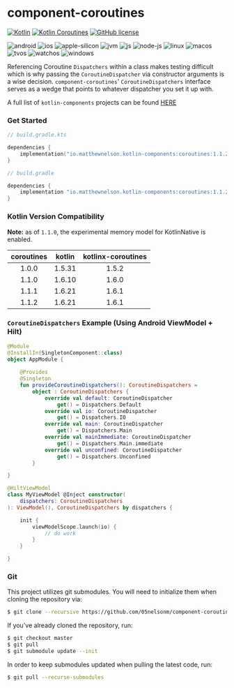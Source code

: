 # component-coroutines
[![Kotlin](https://img.shields.io/badge/kotlin-1.6.21-blue.svg?logo=kotlin)](http://kotlinlang.org)
[![Kotlin Coroutines](https://img.shields.io/badge/coroutines-1.6.1-blue.svg?logo=kotlin)](https://github.com/Kotlin/kotlinx.coroutines)
[![GitHub license](https://img.shields.io/badge/license-Apache%20License%202.0-blue.svg?style=flat)](https://www.apache.org/licenses/LICENSE-2.0)  

![android](https://camo.githubusercontent.com/b1d9ad56ab51c4ad1417e9a5ad2a8fe63bcc4755e584ec7defef83755c23f923/687474703a2f2f696d672e736869656c64732e696f2f62616467652f706c6174666f726d2d616e64726f69642d3645444238442e7376673f7374796c653d666c6174)
![ios](https://camo.githubusercontent.com/1fec6f0d044c5e1d73656bfceed9a78fd4121b17e82a2705d2a47f6fd1f0e3e5/687474703a2f2f696d672e736869656c64732e696f2f62616467652f706c6174666f726d2d696f732d4344434443442e7376673f7374796c653d666c6174)
![apple-silicon](https://camo.githubusercontent.com/a92c841ffd377756a144d5723ff04ecec886953d40ac03baa738590514714921/687474703a2f2f696d672e736869656c64732e696f2f62616467652f737570706f72742d2535424170706c6553696c69636f6e2535442d3433424246462e7376673f7374796c653d666c6174)
![jvm](https://camo.githubusercontent.com/700f5dcd442fd835875568c038ae5cd53518c80ae5a0cf12c7c5cf4743b5225b/687474703a2f2f696d672e736869656c64732e696f2f62616467652f706c6174666f726d2d6a766d2d4442343133442e7376673f7374796c653d666c6174)
![js](https://camo.githubusercontent.com/3e0a143e39915184b54b60a2ecedec75e801f396d34b5b366c94ec3604f7e6bd/687474703a2f2f696d672e736869656c64732e696f2f62616467652f706c6174666f726d2d6a732d4638444235442e7376673f7374796c653d666c6174)
![node-js](https://camo.githubusercontent.com/d08fda729ceebcae0f23c83499ca8f06105350f037661ac9a4cc7f58edfdbca9/68747470733a2f2f696d672e736869656c64732e696f2f62616467652f706c6174666f726d2d6e6f64656a732d3638613036332e7376673f7374796c653d666c6174)
![linux](https://camo.githubusercontent.com/a2c518ecf30b2c88dd6af8bbc5281b6014686b916368e6197ef2a5e1dda7adb4/687474703a2f2f696d672e736869656c64732e696f2f62616467652f706c6174666f726d2d6c696e75782d3244334636432e7376673f7374796c653d666c6174)
![macos](https://camo.githubusercontent.com/1b8313498db244646b38a4480186ae2b25464e5e8d71a1920c52b2be5212b909/687474703a2f2f696d672e736869656c64732e696f2f62616467652f706c6174666f726d2d6d61636f732d3131313131312e7376673f7374796c653d666c6174)
![tvos](https://camo.githubusercontent.com/4ac08d7fb1bcb8ef26388cd2bf53b49626e1ab7cbda581162a946dd43e6a2726/687474703a2f2f696d672e736869656c64732e696f2f62616467652f706c6174666f726d2d74766f732d3830383038302e7376673f7374796c653d666c6174)
![watchos](https://camo.githubusercontent.com/135dbadae40f9cabe7a3a040f9380fb485cff36c90909f3c1ae36b81c304426b/687474703a2f2f696d672e736869656c64732e696f2f62616467652f706c6174666f726d2d77617463686f732d4330433043302e7376673f7374796c653d666c6174)
![windows](https://camo.githubusercontent.com/01bd13daf3ea3068952f50840e3f36a305803cc248af08f084cb9e37df78123d/687474703a2f2f696d672e736869656c64732e696f2f62616467652f706c6174666f726d2d77696e646f77732d3444373643442e7376673f7374796c653d666c6174)  

Referencing Coroutine `Dispatchers` within a class makes testing difficult which is why passing the `CoroutineDispatcher` via 
constructor arguments is a wise decision. `component-coroutines`' `CoroutineDispatchers` interface serves as a wedge that points to 
whatever dispatcher you set it up with.

A full list of `kotlin-components` projects can be found [HERE](https://kotlin-components.matthewnelson.io)

### Get Started

```kotlin
// build.gradle.kts

dependencies {
    implementation("io.matthewnelson.kotlin-components:coroutines:1.1.2")
}
```

```groovy
// build.gradle

dependencies {
    implementation "io.matthewnelson.kotlin-components:coroutines:1.1.2"
}
```

### Kotlin Version Compatibility

**Note:** as of `1.1.0`, the experimental memory model for KotlinNative is enabled.

|  coroutines  |    kotlin    |  kotlinx-coroutines  |
| :----------: | :----------: | :------------------: |
|    1.0.0     |    1.5.31    |       1.5.2          |
|    1.1.0     |    1.6.10    |       1.6.0          |
|    1.1.1     |    1.6.21    |       1.6.1          |
|    1.1.2     |    1.6.21    |       1.6.1          |

### `CoroutineDispatchers` Example (Using Android ViewModel + Hilt)
```kotlin
@Module
@InstallIn(SingletonComponent::class)
object AppModule {
    
    @Provides
    @Singleton
    fun provideCoroutineDispatchers(): CoroutineDispatchers =
        object : CoroutineDispatchers {
            override val default: CoroutineDispatcher
                get() = Dispatchers.Default
            override val io: CoroutineDispatcher
                get() = Dispatchers.IO
            override val main: CoroutineDispatcher
                get() = Dispatchers.Main
            override val mainImmediate: CoroutineDispatcher
                get() = Dispatchers.Main.immediate
            override val unconfined: CoroutineDispatcher
                get() = Dispatchers.Unconfined
        }

}

@HiltViewModel
class MyViewModel @Inject constructor(
    dispatchers: CoroutineDispatchers
): ViewModel(), CoroutineDispatchers by dispatchers {

    init {
        viewModelScope.launch(io) {
            // do work
        }
    }

}
```

### Git

This project utilizes git submodules. You will need to initialize them when
cloning the repository via:

```bash
$ git clone --recursive https://github.com/05nelsonm/component-coroutines.git
```

If you've already cloned the repository, run:
```bash
$ git checkout master
$ git pull
$ git submodule update --init
```

In order to keep submodules updated when pulling the latest code, run:
```bash
$ git pull --recurse-submodules
```
